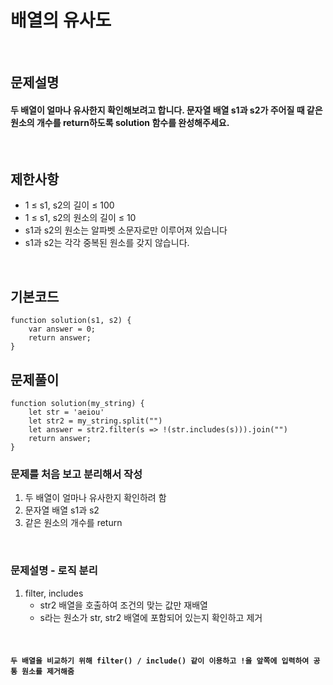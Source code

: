 # 배열의 유사도
<br>

## 문제설명
#### 두 배열이 얼마나 유사한지 확인해보려고 합니다. 문자열 배열 s1과 s2가 주어질 때 같은 원소의 개수를 return하도록 solution 함수를 완성해주세요.



<br>

## 제한사항
* 1 ≤ s1, s2의 길이 ≤ 100
* 1 ≤ s1, s2의 원소의 길이 ≤ 10
* s1과 s2의 원소는 알파벳 소문자로만 이루어져 있습니다
* s1과 s2는 각각 중복된 원소를 갖지 않습니다.



<br>

## 기본코드
```
function solution(s1, s2) {
    var answer = 0;
    return answer;
}
```


## 문제풀이
```
function solution(my_string) {
    let str = 'aeiou'
    let str2 = my_string.split("")
    let answer = str2.filter(s => !(str.includes(s))).join("")
    return answer;
}
```
### 문제를 처음 보고 분리해서 작성
1. 두 배열이 얼마나 유사한지 확인하려 함
2. 문자열 배열 s1과 s2
3. 같은 원소의 개수를 return

<br>

### 문제설명 - 로직 분리
1. filter, includes
   - str2 배열을 호출하여 조건의 맞는 값만 재배열
   - s라는 원소가 str, str2 배열에 포함되어 있는지 확인하고 제거


<br>

#### `두 배열을 비교하기 위해 filter() / include() 같이 이용하고 !을 앞쪽에 입력하여 공통 원소를 제거해줌`

